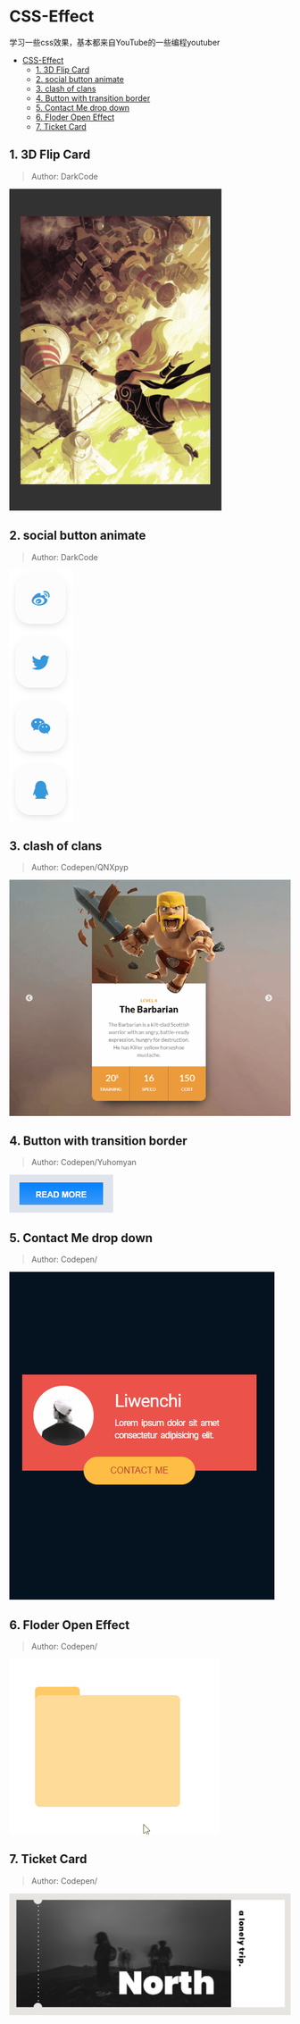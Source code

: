 # CSS-Effect

学习一些css效果，基本都来自YouTube的一些编程youtuber

- [CSS-Effect](#css-effect)
  - [1. 3D Flip Card](#1-3d-flip-card)
  - [2. social button animate](#2-social-button-animate)
  - [3. clash of clans](#3-clash-of-clans)
  - [4. Button with transition border](#4-button-with-transition-border)
  - [5. Contact Me drop down](#5-contact-me-drop-down)
  - [6. Floder Open Effect](#6-floder-open-effect)
  - [7. Ticket Card](#7-ticket-card)
## 1. 3D Flip Card

> Author: DarkCode

![3D Flip Card](https://github.com/LLwyct/CSS-Effect/blob/master/doc/asset/3D%20Flip%20Card%20.gif)


## 2. social button animate

> Author: DarkCode

![social button animate](https://github.com/LLwyct/CSS-Effect/blob/master/doc/asset/social%20button%20animate.gif)


## 3. clash of clans

> Author: Codepen/QNXpyp

![clash of clans](https://github.com/LLwyct/CSS-Effect/blob/master/doc/asset/clash%20of%20clans.gif)

## 4. Button with transition border

> Author: Codepen/Yuhomyan

![Button-With-Transition-Border](https://github.com/LLwyct/CSS-Effect/blob/master/doc/asset/Button-With-Transition-Border.gif)

## 5. Contact Me drop down

> Author: Codepen/

![Contact Me drop down](https://github.com/LLwyct/CSS-Effect/blob/master/doc/asset/Contact-Me-drop-down.gif)

## 6. Floder Open Effect

> Author: Codepen/

![Floder Open Effect](https://github.com/LLwyct/CSS-Effect/blob/master/doc/asset/Floder-Open-Effect.gif)

## 7. Ticket Card

> Author: Codepen/

![Ticket Card](https://github.com/LLwyct/CSS-Effect/blob/master/doc/asset/Ticket-Card.gif)